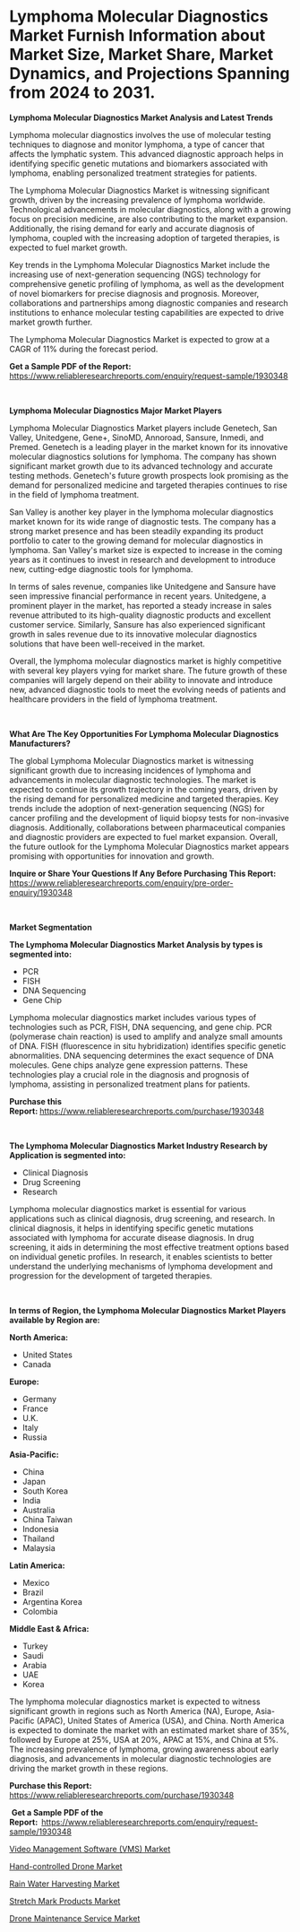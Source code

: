 <p><h1>Lymphoma Molecular Diagnostics Market Furnish Information about Market Size, Market Share, Market Dynamics, and Projections Spanning from 2024 to 2031.</h1></p><p><strong>Lymphoma Molecular Diagnostics Market Analysis and Latest Trends</strong></p>
<p><p>Lymphoma molecular diagnostics involves the use of molecular testing techniques to diagnose and monitor lymphoma, a type of cancer that affects the lymphatic system. This advanced diagnostic approach helps in identifying specific genetic mutations and biomarkers associated with lymphoma, enabling personalized treatment strategies for patients.</p><p>The Lymphoma Molecular Diagnostics Market is witnessing significant growth, driven by the increasing prevalence of lymphoma worldwide. Technological advancements in molecular diagnostics, along with a growing focus on precision medicine, are also contributing to the market expansion. Additionally, the rising demand for early and accurate diagnosis of lymphoma, coupled with the increasing adoption of targeted therapies, is expected to fuel market growth.</p><p>Key trends in the Lymphoma Molecular Diagnostics Market include the increasing use of next-generation sequencing (NGS) technology for comprehensive genetic profiling of lymphoma, as well as the development of novel biomarkers for precise diagnosis and prognosis. Moreover, collaborations and partnerships among diagnostic companies and research institutions to enhance molecular testing capabilities are expected to drive market growth further.</p><p>The Lymphoma Molecular Diagnostics Market is expected to grow at a CAGR of 11% during the forecast period.</p></p>
<p><strong>Get a Sample PDF of the Report:&nbsp;</strong> <a href="https://www.reliableresearchreports.com/enquiry/request-sample/1930348">https://www.reliableresearchreports.com/enquiry/request-sample/1930348</a></p>
<p>&nbsp;</p>
<p><strong>Lymphoma Molecular Diagnostics Major Market Players</strong></p>
<p><p>Lymphoma Molecular Diagnostics Market players include Genetech, San Valley, Unitedgene, Gene+, SinoMD, Annoroad, Sansure, Inmedi, and Premed. Genetech is a leading player in the market known for its innovative molecular diagnostics solutions for lymphoma. The company has shown significant market growth due to its advanced technology and accurate testing methods. Genetech's future growth prospects look promising as the demand for personalized medicine and targeted therapies continues to rise in the field of lymphoma treatment.</p><p>San Valley is another key player in the lymphoma molecular diagnostics market known for its wide range of diagnostic tests. The company has a strong market presence and has been steadily expanding its product portfolio to cater to the growing demand for molecular diagnostics in lymphoma. San Valley's market size is expected to increase in the coming years as it continues to invest in research and development to introduce new, cutting-edge diagnostic tools for lymphoma.</p><p>In terms of sales revenue, companies like Unitedgene and Sansure have seen impressive financial performance in recent years. Unitedgene, a prominent player in the market, has reported a steady increase in sales revenue attributed to its high-quality diagnostic products and excellent customer service. Similarly, Sansure has also experienced significant growth in sales revenue due to its innovative molecular diagnostics solutions that have been well-received in the market.</p><p>Overall, the lymphoma molecular diagnostics market is highly competitive with several key players vying for market share. The future growth of these companies will largely depend on their ability to innovate and introduce new, advanced diagnostic tools to meet the evolving needs of patients and healthcare providers in the field of lymphoma treatment.</p></p>
<p>&nbsp;</p>
<p><strong>What Are The Key Opportunities For Lymphoma Molecular Diagnostics Manufacturers?</strong></p>
<p><p>The global Lymphoma Molecular Diagnostics market is witnessing significant growth due to increasing incidences of lymphoma and advancements in molecular diagnostic technologies. The market is expected to continue its growth trajectory in the coming years, driven by the rising demand for personalized medicine and targeted therapies. Key trends include the adoption of next-generation sequencing (NGS) for cancer profiling and the development of liquid biopsy tests for non-invasive diagnosis. Additionally, collaborations between pharmaceutical companies and diagnostic providers are expected to fuel market expansion. Overall, the future outlook for the Lymphoma Molecular Diagnostics market appears promising with opportunities for innovation and growth.</p></p>
<p><strong>Inquire or Share Your Questions If Any Before Purchasing This Report:</strong> <a href="https://www.reliableresearchreports.com/enquiry/pre-order-enquiry/1930348">https://www.reliableresearchreports.com/enquiry/pre-order-enquiry/1930348</a></p>
<p>&nbsp;</p>
<p><strong>Market Segmentation</strong></p>
<p><strong>The Lymphoma Molecular Diagnostics Market Analysis by types is segmented into:</strong></p>
<p><ul><li>PCR</li><li>FISH</li><li>DNA Sequencing</li><li>Gene Chip</li></ul></p>
<p><p>Lymphoma molecular diagnostics market includes various types of technologies such as PCR, FISH, DNA sequencing, and gene chip. PCR (polymerase chain reaction) is used to amplify and analyze small amounts of DNA. FISH (fluorescence in situ hybridization) identifies specific genetic abnormalities. DNA sequencing determines the exact sequence of DNA molecules. Gene chips analyze gene expression patterns. These technologies play a crucial role in the diagnosis and prognosis of lymphoma, assisting in personalized treatment plans for patients.</p></p>
<p><strong>Purchase this Report:&nbsp;</strong><a href="https://www.reliableresearchreports.com/purchase/1930348">https://www.reliableresearchreports.com/purchase/1930348</a></p>
<p>&nbsp;</p>
<p><strong>The Lymphoma Molecular Diagnostics Market Industry Research by Application is segmented into:</strong></p>
<p><ul><li>Clinical Diagnosis</li><li>Drug Screening</li><li>Research</li></ul></p>
<p><p>Lymphoma molecular diagnostics market is essential for various applications such as clinical diagnosis, drug screening, and research. In clinical diagnosis, it helps in identifying specific genetic mutations associated with lymphoma for accurate disease diagnosis. In drug screening, it aids in determining the most effective treatment options based on individual genetic profiles. In research, it enables scientists to better understand the underlying mechanisms of lymphoma development and progression for the development of targeted therapies.</p></p>
<p>&nbsp;</p>
<p><strong>In terms of Region, the Lymphoma Molecular Diagnostics Market Players available by Region are:</strong></p>
<p>
    <p> <strong> North America: </strong>
        <ul>
            <li>United States</li>
            <li>Canada</li>
        </ul>
        </p> 
    <p> <strong> Europe: </strong>
        <ul>
            <li>Germany</li>
            <li>France</li>
            <li>U.K.</li>
            <li>Italy</li>
            <li>Russia</li>
        </ul>
        </p> 
    <p> <strong> Asia-Pacific: </strong>
        <ul>
            <li>China</li>
            <li>Japan</li>
            <li>South Korea</li>
            <li>India</li>
            <li>Australia</li>
            <li>China Taiwan</li>
            <li>Indonesia</li>
            <li>Thailand</li>
            <li>Malaysia</li>
        </ul>
        </p> 
    <p> <strong> Latin America: </strong>
        <ul>
            <li>Mexico</li>
            <li>Brazil</li>
            <li>Argentina Korea</li>
            <li>Colombia</li>
        </ul>
        </p> 
    <p> <strong> Middle East & Africa: </strong>
        <ul>
            <li>Turkey</li>
            <li>Saudi</li>
            <li>Arabia</li>
            <li>UAE</li>
            <li>Korea</li>
        </ul>
    </p>
    </p>
<p><p>The lymphoma molecular diagnostics market is expected to witness significant growth in regions such as North America (NA), Europe, Asia-Pacific (APAC), United States of America (USA), and China. North America is expected to dominate the market with an estimated market share of 35%, followed by Europe at 25%, USA at 20%, APAC at 15%, and China at 5%. The increasing prevalence of lymphoma, growing awareness about early diagnosis, and advancements in molecular diagnostic technologies are driving the market growth in these regions.</p></p>
<p><strong>Purchase this Report: </strong><a href="https://www.reliableresearchreports.com/purchase/1930348">https://www.reliableresearchreports.com/purchase/1930348</a></p>
<p>&nbsp;<strong>Get a Sample PDF of the Report:&nbsp;&nbsp;</strong><a href="https://www.reliableresearchreports.com/enquiry/request-sample/1930348">https://www.reliableresearchreports.com/enquiry/request-sample/1930348</a></p>
<p><strong></strong></p>
<p><p><a href="https://github.com/nicholepatriciadoylenwnrjr0/Market-Research-Report-List-1/blob/main/video-management-software-vms-market.md">Video Management Software (VMS) Market</a></p><p><a href="https://gentle-editor-9db.notion.site/Hand-controlled-Drone-Market-Analysis-Examines-its-Scope-on-Growth-Opportunities-and-Forecasted-Tre-64ef5ac283224c8fa5c7b693a74cf688">Hand-controlled Drone Market</a></p><p><a href="https://view.publitas.com/reportprime-1/rain-water-harvesting-market-size-2024-2031-global-industrial-analysis-key-geographical-regions-market-share-top-key-players-product-types-and-forecast-research-report/">Rain Water Harvesting Market</a></p><p><a href="https://view.publitas.com/reportprime-1/stretch-mark-products-market-research-report-forecasted-for-period-from-2024-2031-by-market-type-market-application-and-region/">Stretch Mark Products Market</a></p><p><a href="https://spotless-saver-8fd.notion.site/Drone-Maintenance-Service-Market-Growth-Market-Trends-COVID-19-Impact-and-Forecasts-for-period-fr-cf463ad0e02c407ca3da5fe9e8555c89">Drone Maintenance Service Market</a></p></p>